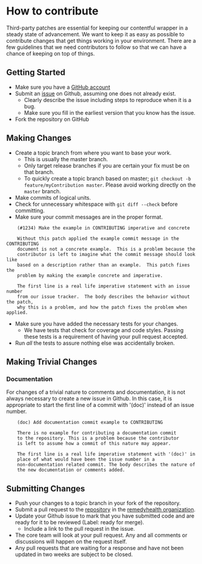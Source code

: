 # How to contribute

Third-party patches are essential for keeping our contentful wrapper in a
steady state of advancement. We want to keep it as easy as possible to
contribute changes that get things working in your environment. There are
a few guidelines that we need contributors to follow so that we can have a
chance of keeping on top of things.

## Getting Started

* Make sure you have a [GitHub account](https://github.com/signup/free)
* Submit an [issue][newissue] on Github, assuming one does not already exist.
  * Clearly describe the issue including steps to reproduce when it is a bug.
  * Make sure you fill in the earliest version that you know has the issue.
* Fork the repository on GitHub

## Making Changes

* Create a topic branch from where you want to base your work.
  * This is usually the master branch.
  * Only target release branches if you are certain your fix must be on that
    branch.
  * To quickly create a topic branch based on master; `git checkout -b
    feature/myContribution master`. Please avoid working directly on the
    `master` branch.
* Make commits of logical units.
* Check for unnecessary whitespace with `git diff --check` before committing.
* Make sure your commit messages are in the proper format.

```
    (#1234) Make the example in CONTRIBUTING imperative and concrete

    Without this patch applied the example commit message in the CONTRIBUTING
    document is not a concrete example.  This is a problem because the
    contributor is left to imagine what the commit message should look like
    based on a description rather than an example.  This patch fixes the
    problem by making the example concrete and imperative.

    The first line is a real life imperative statement with an issue number
    from our issue tracker.  The body describes the behavior without the patch,
    why this is a problem, and how the patch fixes the problem when applied.
```

* Make sure you have added the necessary tests for your changes.
  * We have tests that check for coverage and code styles. Passing these tests
    is a requirement of having your pull request accepted.
* Run _all_ the tests to assure nothing else was accidentally broken.

## Making Trivial Changes

### Documentation

For changes of a trivial nature to comments and documentation, it is not
always necessary to create a new issue in Github. In this case, it is
appropriate to start the first line of a commit with '(doc)' instead of
an issue number.

```
    (doc) Add documentation commit example to CONTRIBUTING

    There is no example for contributing a documentation commit
    to the repository. This is a problem because the contributor
    is left to assume how a commit of this nature may appear.

    The first line is a real life imperative statement with '(doc)' in
    place of what would have been the issue number in a
    non-documentation related commit. The body describes the nature of
    the new documentation or comments added.
```

## Submitting Changes

* Push your changes to a topic branch in your fork of the repository.
* Submit a pull request to the [repository][repo] in the [remedyhealth organization][org].
* Update your Github issue to mark that you have submitted code and are
  ready for it to be reviewed (Label: ready for merge).
  * Include a link to the pull request in the issue.
* The core team will look at your pull request. Any and all comments
  or discussions will happen on the request itself.
* Any pull requests that are waiting for a response and have not been
  updated in two weeks are subject to be closed.

[org]: https://github.com/remedyhealth
[repo]: https://github.com/remedyhealth/content-pull
[newissue]: https://github.com/remedyhealth/content-pull/issues/new
